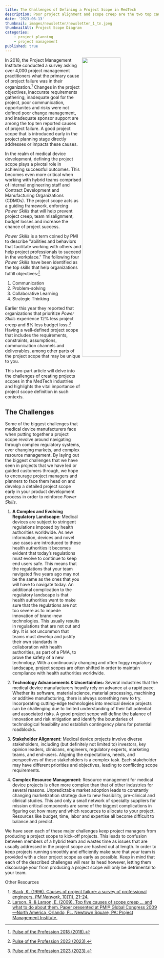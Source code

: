 ```yaml
---
title: The Challenges of Defining a Project Scope in MedTech
description: Poor project alignment and scope creep are the two top causes of project failure according to the Project Management Institute (PMI). Further, five of the top six reasons that projects fail, per a 2018 survey also conducted by PMI, are related to the project scope. 
date: '2023-06-13'
thumbnail: images/newsletter/newsletter_1_tn.jpeg
thumbnailAlt: Project Scope Diagram
categories:
    - project planning
    - project management
published: true
---
```


<img align="right" width="50%" src="/images/newsletter/project_failure_causes_2018.png">

In 2018, the Project Management Institute conducted a survey asking over 4,000 project management practitioners what the primary cause of project failure was in their organization.[^1] Changes in the project objectives, inaccurate requirements gathering, inadequate goal for the project, poor communication, opportunites and risks were not defined poor change management, and inadequate sponsor support are among the top ten reported causes of project failure. A good project scope that is introduced early in the project planning stage directly addresses or impacts these causes.

In the realm of medical device development, defining the project scope plays a pivotal role in achieving successful outcomes. This becomes even more critical when working with hybrid teams comprised of internal engineering staff and Contract Development and Manufacturing Organizations (CDMOs). The project scope acts as a guiding framework, enforcing *Power Skills* that will help prevent project creep, team misalignment, budget losses and increase the chance of project success.

*Power Skills* is a term coined by PMI to describe "abilities and behaviors that facilitate working with others and help project professionals to succeed in the workplace." The following four *Power Skills* have been identified as the top skills that help organizations fulfill objectives:[^2]
1.	Communication
2.	Problem-solving
3.	Collaborative Learning
4.	Strategic Thinking

Earlier this year they reported that organizations that prioritize *Power Skills* experience 12% less project creep and 8% less budget loss.[^2] Having a well-defined project scope that includes the requirements, constraints, assumptions, communication channels and deliverables, among other parts of the project scope that may be unique to you.

This two-part article will delve into the challenges of creating projects scopes in the MedTech industries and highlights the vital importance of project scope definition in such contexts.

## The Challenges

Some of the biggest challenges that medical device manufacturers face when putting together a project scope revolve around navigating through complex regulatory systems, ever changing markets, and complex resource management. By laying out the biggest challenges that we have seen in projects that we have led or guided customers through, we hope to encourage project managers and planners to face them head on and develop a detailed project scope early in your product development process in order to reinforce *Power Skills*.

1.	**A Complex and Evolving Regulatory Landscape:**
Medical devices are subject to stringent regulations imposed by health authorities worldwide. As new information, devices and novel use cases are introduced to these health authorities it becomes evident that today’s regulations must evolve to continue to keep end users safe. This means that the regulations that your team navigated five years ago may not be the same as the ones that you will have to navigate today. An additional complication to the regulatory landscape is that health authorities want to make sure that the regulations are not too severe as to impede innovation of brand-new technologies. This usually results in regulations that are not cut and dry. It is not uncommon that teams must develop and justify their own standards in collaboration with health authorities, as part of a PMA, to prove the safety of a new technology. With a continuously changing and often foggy regulatory landscape, project scopes are often shifted in order to maintain compliance with health authorities worldwide.

2.	**Technology Advancements & Uncertainties:**
Several industries that the medical device manufacturers heavily rely on advance at a rapid pace. Whether its software, material science, material processing, machining or additive manufacturing, there is always something new to try. Incorporating cutting-edge technologies into medical device projects can be challenging due to limited understanding of their full potential and associated risks. A good project scope will define the balance of innovation and risk mitigation and identify the boundaries of technological feasibility and establish contingency plans for potential roadblocks.

3.	**Stakeholder Alignment:**
Medical device projects involve diverse stakeholders, including (but definitely not limited to) investors, key opinion leaders, clinicians, engineers, regulatory experts, marketing teams, and end-users. Aligning the expectations, needs, and perspectives of these stakeholders is a complex task. Each stakeholder may have different priorities and objectives, leading to conflicting scope requirements.

4.	**Complex Resource Management:** 
Resource management for medical device projects is often more complex than that of other industries for several reasons. Unpredictable market adoption leads to constantly changing marketization strategy due to new feasibility, pre-clinical and clinical studies. This and only a small network of specialty suppliers for mission critical components are some of the biggest complications in figuring out how many and which resources to allocate to your project. Resources like budget, time, labor and expertise all become difficult to balance and predict. 

We have seen each of these major challenges keep project managers from producing a project scope to kick-off projects. This leads to confusion between members of a hybrid team and wastes time as issues that are usually addressed in the project scope are hashed out at length. In order to keep projects running smoothly and efficiently make sure that your team is provided with a clear project scope as early as possible. Keep in mind that each of the described challenges will rear its head however, letting them discourage your from producing a project scope will only be detrimental to your team.

[^1]: [Pulse of the Profession 2018 (2018).](https://www.pmi.org/-/media/pmi/documents/public/pdf/learning/thought-leadership/pulse/pulse-of-the-profession-2018.pdf)
[^2]: [Pulse of the Profession 2023 (2023).](https://www.pmi.org/-/media/pmi/documents/public/pdf/learning/thought-leadership/pmi-pulse-of-the-profession-2023-report.pdf?rev=427949fcdb684485a020cc72ea219f32&sc_lang_temp=en)

Other Resources<br>
1. [Black, K. (1996). Causes of project failure: a survey of professional engineers. *PM Network*, 10(11), 21–24.](https://www.pmi.org/learning/library/causes-project-failure-survey-engineers-4814)<br>
2. [Larson, R. & Larson, E. (2009). Top five causes of scope creep ... and what to do about them. Paper presented at PMI® Global Congress 2009—North America, Orlando, FL. Newtown Square, PA: Project Management Institute.](https://www.pmi.org/learning/library/top-five-causes-scope-creep-6675)
